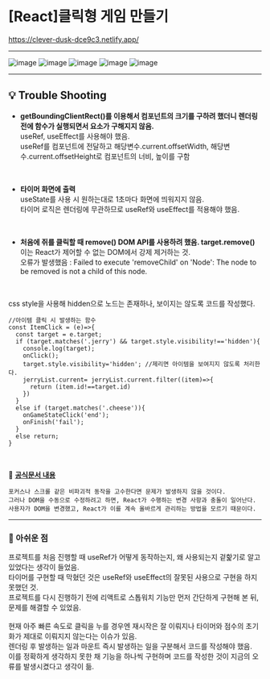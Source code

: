 # [React]클릭형 게임 만들기
https://clever-dusk-dce9c3.netlify.app/
<hr>

![image](https://github.com/Jannyoon/react-jerry/assets/149743716/9ea150d1-5f13-45ff-9e4a-07d7ce95f6b1)
![image](https://github.com/Jannyoon/react-jerry/assets/149743716/139baba5-5573-4714-9a7e-4d4f50ce32ad)
![image](https://github.com/Jannyoon/react-jerry/assets/149743716/fe9a8f96-63d8-4057-bbd4-227a7fdac68a)
![image](https://github.com/Jannyoon/react-jerry/assets/149743716/3959a0d5-112e-4956-911a-dc25bf0575f4)
![image](https://github.com/Jannyoon/react-jerry/assets/149743716/efd27fc7-181c-4191-a845-9725700b42e5)
<hr>

## 💡 Trouble Shooting
- **getBoundingClientRect()를 이용해서 컴포넌트의 크기를 구하려 했더니 렌더링 전에 함수가 실행되면서 요소가 구해지지 않음.** <br>
  useRef, useEffect를 사용해야 했음.<br>
  useRef를 컴포넌트에 전달하고 해당변수.current.offsetWidth, 해당변수.current.offsetHeight로 컴포넌트의 너비, 높이를 구함<br>
<br>

- **타이머 화면에 출력** <br>
  useState를 사용 시 원하는대로 1초마다 화면에 띄워지지 않음. <br>
  타이머 로직은 렌더링에 무관하므로 useRef와 useEffect를 적용해야 했음. <br>
<br>

- **처음에 쥐를 클릭할 때 remove() DOM API를 사용하려 했음. target.remove()** <br>
이는 React가 제어할 수 없는 DOM에서 강제 제거하는 것.<br>
오류가 발생했음 : Failed to execute 'removeChild' on 'Node': The node to be removed is not a child of this node.<br>
<br>

css style을 사용해 hidden으로 노드는 존재하나, 보이지는 않도록 코드를 작성했다.

```
//아이템 클릭 시 발생하는 함수
const ItemClick = (e)=>{
  const target = e.target;
  if (target.matches('.jerry') && target.style.visibility!=='hidden'){
    console.log(target);
    onClick();
    target.style.visibility='hidden'; //제리면 아이템을 보여지지 않도록 처리한다.
    jerryList.current= jerryList.current.filter((item)=>{
      return (item.id!==target.id)
    })     
  }
  else if (target.matches('.cheese')){
    onGameStateClick('end');
    onFinish('fail');
  }
  else return;
}
```

<br>

📃 <ins>__공식문서 내용__</ins>

```
포커스나 스크롤 같은 비파괴적 동작을 고수한다면 문제가 발생하지 않을 것이다.
그러나 DOM을 수동으로 수정하려고 하면, React가 수행하는 변경 사항과 충돌이 일어난다.
사용자가 DOM을 변경했고, React가 이를 계속 올바르게 관리하는 방법을 모르기 때문이다.
```

<hr>

### 🔎 아쉬운 점

프로젝트를 처음 진행할 때 useRef가 어떻게 동작하는지, 왜 사용되는지 겉핥기로 알고 있었다는 생각이 들었음.<br>
타이머를 구현할 때 막혔던 것은 useRef와 useEffect의 잘못된 사용으로 구현을 하지 못했던 것.<br>
프로젝트를 다시 진행하기 전에 리액트로 스톱워치 기능만 먼저 간단하게 구현해 본 뒤, 문제를 해결할 수 있었음.<br>
<br>
현재 아주 빠른 속도로 클릭을 누를 경우엔 재시작은 잘 이뤄지나 타이머와 점수의 초기화가 제대로 이뤄지지 않는다는 이슈가 있음.<br>
렌더링 후 발생하는 일과 마운트 즉시 발생하는 일을 구분해서 코드를 작성해야 했음.<br>
이를 정확하게 생각하지 못한 채 기능을 하나씩 구현하며 코드를 작성한 것이 지금의 오류를 발생시켰다고 생각이 듦.<br>

